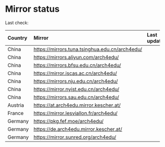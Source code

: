 <script src="./time.js"></script>
# Mirror status
Last check: <script type="text/javascript">localize(1699943010.8267388);</script>

|Country|Mirror|Last update|
|:------|:-----|:----------|
|China|https://mirrors.tuna.tsinghua.edu.cn/arch4edu/|<script type="text/javascript">localize(1699900214);</script>|
|China|https://mirrors.aliyun.com/arch4edu/|<script type="text/javascript">localize(1699900214);</script>|
|China|https://mirrors.bfsu.edu.cn/arch4edu/|<script type="text/javascript">localize(1699900214);</script>|
|China|https://mirror.iscas.ac.cn/arch4edu/|<script type="text/javascript">localize(1699900214);</script>|
|China|https://mirrors.nju.edu.cn/arch4edu/|<script type="text/javascript">localize(1699900214);</script>|
|China|https://mirror.nyist.edu.cn/arch4edu/|<script type="text/javascript">localize(1699900214);</script>|
|China|https://mirrors.sau.edu.cn/arch4edu/|<script type="text/javascript">localize(1699900214);</script>|
|Austria|https://at.arch4edu.mirror.kescher.at/|<script type="text/javascript">localize(1699900214);</script>|
|France|https://mirror.lesviallon.fr/arch4edu/|<script type="text/javascript">localize(1699900214);</script>|
|Germany|https://pkg.fef.moe/arch4edu/|<script type="text/javascript">localize(1699900214);</script>|
|Germany|https://de.arch4edu.mirror.kescher.at/|<script type="text/javascript">localize(1699900214);</script>|
|Germany|https://mirror.sunred.org/arch4edu/|<script type="text/javascript">localize(1699900214);</script>|

<script src="./tablefilter/tablefilter.js"></script>
<script src="./table.js"></script>